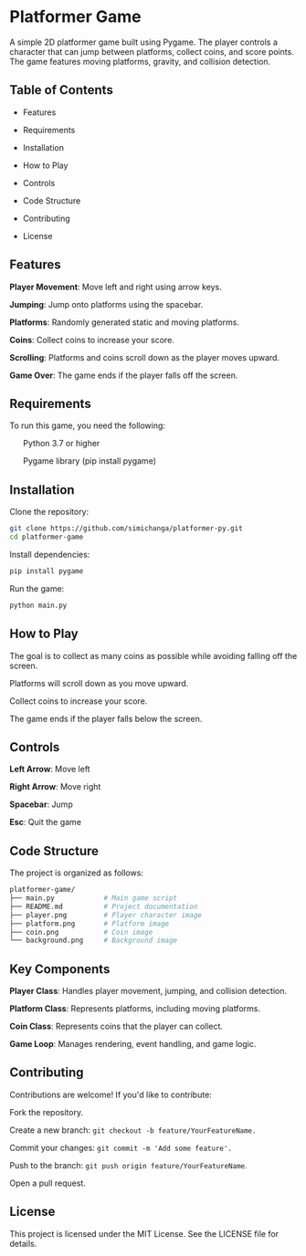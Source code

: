 # Platformer Game
A simple 2D platformer game built using Pygame. The player controls a character that can jump between platforms, collect coins, and score points. The game features moving platforms, gravity, and collision detection.

## Table of Contents
- Features

- Requirements

- Installation

- How to Play

- Controls

- Code Structure

- Contributing

- License

## Features
<b>Player Movement</b>: Move left and right using arrow keys.

<b>Jumping</b>: Jump onto platforms using the spacebar.

<b>Platforms</b>: Randomly generated static and moving platforms.

<b>Coins</b>: Collect coins to increase your score.

<b>Scrolling</b>: Platforms and coins scroll down as the player moves upward.

<b>Game Over</b>: The game ends if the player falls off the screen.

## Requirements
To run this game, you need the following:

<ul>
Python 3.7 or higher

Pygame library (pip install pygame)
</ul>

## Installation
Clone the repository:

```bash Copy
git clone https://github.com/simichanga/platformer-py.git
cd platformer-game
```
Install dependencies:

```bash Copy
pip install pygame
```
Run the game:

```bash Copy
python main.py
```

## How to Play
The goal is to collect as many coins as possible while avoiding falling off the screen.

Platforms will scroll down as you move upward.

Collect coins to increase your score.

The game ends if the player falls below the screen.

## Controls
<b>Left Arrow</b>: Move left

<b>Right Arrow</b>: Move right

<b>Spacebar</b>: Jump

<b>Esc</b>: Quit the game

## Code Structure
The project is organized as follows:

``` graphql
platformer-game/
├── main.py            # Main game script
├── README.md          # Project documentation
├── player.png         # Player character image
├── platform.png       # Platform image
├── coin.png           # Coin image
└── background.png     # Background image
```

## Key Components
<b>Player Class</b>: Handles player movement, jumping, and collision detection.

<b>Platform Class</b>: Represents platforms, including moving platforms.

<b>Coin Class</b>: Represents coins that the player can collect.

<b>Game Loop</b>: Manages rendering, event handling, and game logic.

## Contributing
Contributions are welcome! If you'd like to contribute:


Fork the repository.

Create a new branch: ```git checkout -b feature/YourFeatureName.```

Commit your changes: ```git commit -m 'Add some feature'.```

Push to the branch: ```git push origin feature/YourFeatureName```.

Open a pull request.


## License
This project is licensed under the MIT License. See the LICENSE file for details.